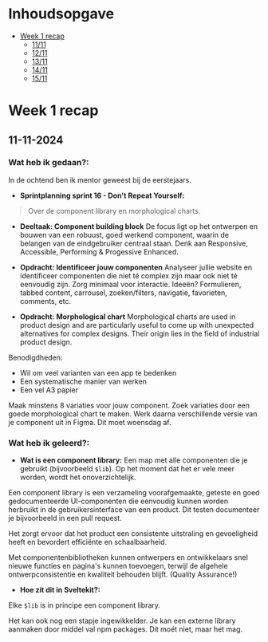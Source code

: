 # Inhoudsopgave

- [Week 1 recap](#week-1-recap)
  - [11/11](#11-11-2024)
  - [12/11](#12-11-2024)
  - [13/11](#13-11-2024)
  - [14/11](#14-11-2024)
  - [15/11](#15-11-2024)

# Week 1 recap

## 11-11-2024

### Wat heb ik gedaan?:

In de ochtend ben ik mentor geweest bij de eerstejaars.

- **Sprintplanning sprint 16 - Don't Repeat Yourself:**

> Over de component library en morphological charts.

- **Deeltaak: Component building block**
De focus ligt op het ontwerpen en bouwen van een robuust, goed werkend component, waarin de belangen van de eindgebruiker centraal staan. Denk aan Responsive, Accessible, Performing & Progessive Enhanced.

- **Opdracht: Identificeer jouw componenten**
Analyseer jullie website en identificeer componenten die niet té complex zijn maar ook niet té eenvoudig zijn.
Zorg minimaal voor interactie. Ideeën? Formulieren, tabbed content, carrousel, zoeken/filters, navigatie, favorieten, comments, etc.

- **Opdracht: Morphological chart**
Morphological charts are used in product design and are particularly useful to come up with unexpected alternatives for complex designs. Their origin lies in the field of industrial product design.

Benodigdheden:
- Wil om veel varianten van een app te bedenken
- Een systematische manier van werken
- Een vel A3 papier

Maak minstens 8 variaties voor jouw component. Zoek variaties door een goede morphological chart te maken. Werk daarna verschillende versie van je component uit in Figma. Dit moet woensdag af.

### Wat heb ik geleerd?:

- **Wat is een component library:**
Een map met alle componenten die je gebruikt (bijvoorbeeld `$lib`). Op het moment dat het er vele meer worden, wordt het onoverzichtelijk.

Een component library is een verzameling voorafgemaakte, geteste en goed gedocumenteerde UI-componenten die eenvoudig kunnen worden herbruikt in de gebruikersinterface van een product. Dit testen documenteer je bijvoorbeeld in een pull request.

Het zorgt ervoor dat het product een consistente uitstraling en gevoeligheid heeft en bevordert efficiënte en schaalbaarheid.

Met componentenbibliotheken kunnen ontwerpers en ontwikkelaars snel nieuwe functies en pagina's kunnen toevoegen, terwijl de algehele ontwerpconsistentie en kwaliteit behouden blijft. (Quality Assurance!)

- **Hoe zit dit in Sveltekit?:**

Elke `$lib` is in principe een component library.

Het kan ook nog een stapje ingewikkelder. Je kan een externe library aanmaken door middel val npm packages. Dit moét niet, maar het mag.